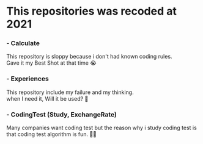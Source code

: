 # This repositories was recoded at 2021
### - Calculate  
This repository is sloppy because i don't had known coding rules.   
Gave it my Best Shot at that time 😭

### - Experiences  
This repository include my failure and my thinking.  
when I need it, Will it be used? 🤔

### - CodingTest (Study, ExchangeRate)
Many companies want coding test but the reason why i study coding test is that coding test algorithm is fun. 👍🏼
